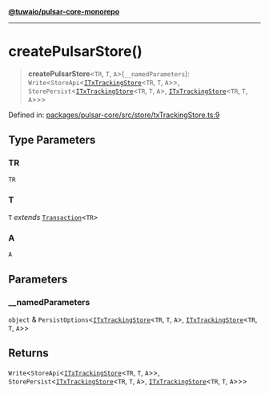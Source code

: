 [**@tuwaio/pulsar-core-monorepo**](../../../README.md)

***

# createPulsarStore()

> **createPulsarStore**\<`TR`, `T`, `A`\>(`__namedParameters`): `Write`\<`StoreApi`\<[`ITxTrackingStore`](../type-aliases/ITxTrackingStore.md)\<`TR`, `T`, `A`\>\>, `StorePersist`\<[`ITxTrackingStore`](../type-aliases/ITxTrackingStore.md)\<`TR`, `T`, `A`\>, [`ITxTrackingStore`](../type-aliases/ITxTrackingStore.md)\<`TR`, `T`, `A`\>\>\>

Defined in: [packages/pulsar-core/src/store/txTrackingStore.ts:9](https://github.com/TuwaIO/pulsar-core/blob/3ed266adfc4c048a9ad6d076a8281e66ffb56ee3/packages/pulsar-core/src/store/txTrackingStore.ts#L9)

## Type Parameters

### TR

`TR`

### T

`T` *extends* [`Transaction`](../type-aliases/Transaction.md)\<`TR`\>

### A

`A`

## Parameters

### \_\_namedParameters

`object` & `PersistOptions`\<[`ITxTrackingStore`](../type-aliases/ITxTrackingStore.md)\<`TR`, `T`, `A`\>, [`ITxTrackingStore`](../type-aliases/ITxTrackingStore.md)\<`TR`, `T`, `A`\>\>

## Returns

`Write`\<`StoreApi`\<[`ITxTrackingStore`](../type-aliases/ITxTrackingStore.md)\<`TR`, `T`, `A`\>\>, `StorePersist`\<[`ITxTrackingStore`](../type-aliases/ITxTrackingStore.md)\<`TR`, `T`, `A`\>, [`ITxTrackingStore`](../type-aliases/ITxTrackingStore.md)\<`TR`, `T`, `A`\>\>\>
